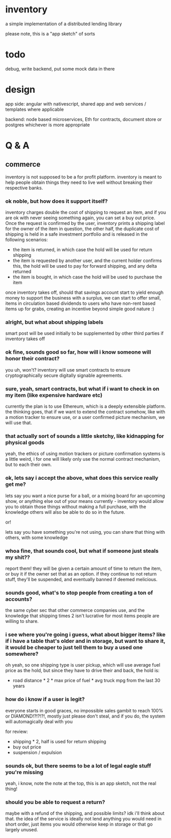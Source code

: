 # inventory

a simple implementation of a distributed lending library

please note, this is a "app sketch" of sorts

# todo

debug, write backend, put some mock data in there

# design

app side: angular with nativescript, shared app and web services / templates where applicable

backend: node based microservices, Eth for contracts, document store or postgres whichever is more appropriate

# Q & A

## commerce

inventory is not supposed to be a for profit platform. inventory is meant to help people obtain things they need to live well without breaking their respective banks.

### ok noble, but how does it support itself?

inventory charges double the cost of shipping to request an item, and if you are ok with never seeing something again, you can set a buy out price. Once the request is confirmed by the user, inventory prints a shipping label for the owner of the item in question, the other half, the duplicate cost of shipping is held in a safe investment portfolio and is released in the following scenarios:

- the item is returned, in which case the hold will be used for return shipping 
- the item is requested by another user, and the current holder confirms this, the hold will be used to pay for forward shipping, and any delta returned
- the item is bought, in which case the hold will be used to purchase the item

once inventory takes off, should that savings account start to yield enough money to support the business with a surplus, we can start to offer small, items in circulation based dividends to users who have non-rent based items up for grabs, creating an incentive beyond simple good nature :)

### alright, but what about shipping labels

smart post will be used initially to be supplemented by other third parties if inventory takes off

### ok fine, sounds good so far, how will i know someone will honor their contract?

you uh, won't? inventory will use smart contracts to ensure cryptographically secure digitally signable agreements.

### sure, yeah, smart contracts, but what if i want to check in on my item (like expensive hardware etc)

currently the plan is to use Ethereum, which is a deeply extensible platform. the thinking goes, that if we want to extend the contract somehow, like with a motion tracker to ensure use, or a user confirmed picture mechanism, we will use that.

### that actually sort of sounds a little sketchy, like kidnapping for physical goods

yeah, the ethics of using motion trackers or picture confirmation systems is a little weird, i for one will likely only use the normal contract mechanism, but to each their own.

### ok, lets say i accept the above, what does this service really get me?

lets say you want a nice purse for a ball, or a mixing board for an upcoming show, or anything else out of your means currently - inventory would allow you to obtain those things without making a full purchase, with the knowledge others will also be able to do so in the future.

or!

lets say you have something you're not using, you can share that thing with others, with some knowledge 

### whoa fine, that sounds cool, but what if someone just steals my shit??

report them! they will be given a certain amount of time to return the item, or buy it if the owner set that as an option. if they continue to not return stuff, they'll be suspended, and eventually banned if deemed melicious.

### sounds good, what's to stop people from creating a ton of accounts?

the same cyber sec that other commerce companies use, and the knowledge that shipping times 2 isn't lucrative for most items people are willing to share.

### i see where you're going i guess, what about bigger items? like if i have a table that's older and in storage, but want to share it, it would be cheaper to just tell them to buy a used one somewhere?

oh yeah, so one shipping type is user pickup, which will use average fuel price as the hold, but since they have to drive their and back, the hold is:

- road distance * 2 * max price of fuel * avg truck mpg from the last 30 years

### how do i know if a user is legit?

everyone starts in good graces, no impossible sales gambit to reach 100% or DIAMOND!?!?!?!, mostly just please don't steal, and if you do, the system will automagically deal with you

for review:
- shipping * 2, half is used for return shipping
- buy out price
- suspension / expulsion

### sounds ok, but there seems to be a lot of legal eagle stuff you're missing

yeah, i know, note the note at the top, this is an app sketch, not the real thing!

### should you be able to request a return?

maybe with a refund of the shipping, and possible limits? idk i'll think about that. the idea of the service is ideally
 not lend anything you would need in short order, just items you would otherwise keep in storage or that go largely unused.